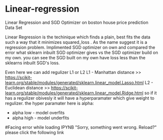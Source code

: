 # Linear-regression
Linear Regression and SGD Optimizer on boston house price prediction Data Set

Linear Regression is the techinique which finds a plain, best fits the data such a way that it minimizes squared_loss .
As the name suggest it is a regression problem.
Implimented SGD optimizer on own and compared the error what sklearn inbuilt SGD optimizer gives vs the SGD optimizer build on my own.
you can see the SGD built on my own have loss less than the sklearns inbuilt SGD's loss.

Even here we can add regulizer L1 or L2 
L1 - Manhattan distance >> https://scikit-learn.org/stable/modules/generated/sklearn.linear_model.Lasso.html
L2 - Euclidean distance >> https://scikit-learn.org/stable/modules/generated/sklearn.linear_model.Ridge.html
so if it has a regulizer obivesly it will have a hyperparamater which give weight to regulizer.
the hyper paramater here is alpha:
* alpha low - model overfits 
* alpha high - model underfits

#Facing error while loading IPYNB "Sorry, something went wrong. Reload?"
please click the following link 
